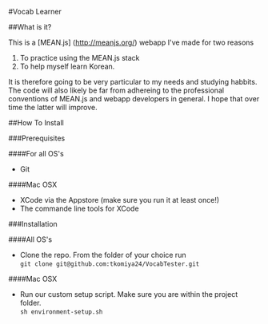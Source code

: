 #Vocab Learner

##What is it?

This is a [MEAN.js] (http://meanjs.org/) webapp I've made for two reasons  
  1. To practice using the MEAN.js stack  
  2. To help myself learn Korean.

It is therefore going to be very particular to my needs and studying habbits. The code will also likely be far from adhereing to the professional conventions of MEAN.js and webapp developers in general. I hope that over time the latter will improve. 

##How To Install

###Prerequisites

####For all OS's

  * Git

####Mac OSX

  * XCode via the Appstore (make sure you run it at least once!)
  * The commande line tools for XCode 
  
###Installation  

####All OS's  

  * Clone the repo. From the folder of your choice run  
  `git clone git@github.com:tkomiya24/VocabTester.git`   

####Mac OSX  

  * Run our custom setup script. Make sure you are within the project folder.   
  `sh environment-setup.sh`
